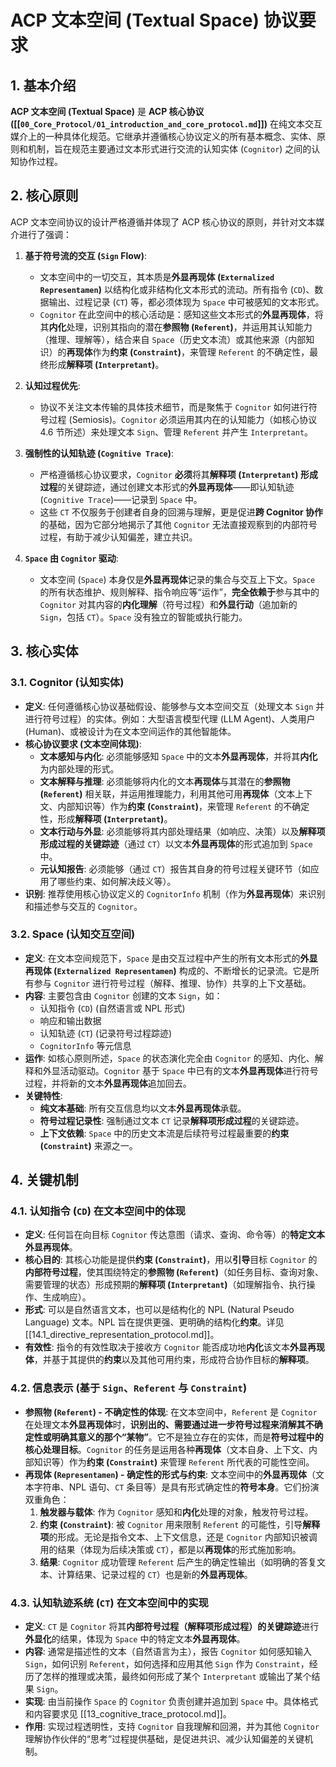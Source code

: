 # ACP 文本空间 (Textual Space) 协议要求

## 1. 基本介绍

**ACP 文本空间 (Textual Space)** 是 **ACP 核心协议 ([[`00_Core_Protocol/01_introduction_and_core_protocol.md`]])** 在纯文本交互媒介上的一种具体化规范。它继承并遵循核心协议定义的所有基本概念、实体、原则和机制，旨在规范主要通过文本形式进行交流的认知实体 (`Cognitor`) 之间的认知协作过程。

## 2. 核心原则

ACP 文本空间协议的设计严格遵循并体现了 ACP 核心协议的原则，并针对文本媒介进行了强调：

1.  **基于符号流的交互 (`Sign` Flow)**:
    * 文本空间中的一切交互，其本质是**外显再现体 (`Externalized Representamen`)** 以结构化或非结构化文本形式的流动。所有指令 (`CD`)、数据输出、过程记录 (`CT`) 等，都必须体现为 `Space` 中可被感知的文本形式。
    * `Cognitor` 在此空间中的核心活动是：感知这些文本形式的**外显再现体**，将其**内化**处理，识别其指向的潜在**参照物 (`Referent`)**，并运用其认知能力（推理、理解等），结合来自 `Space`（历史文本流）或其他来源（内部知识）的**再现体**作为**约束 (`Constraint`)**，来管理 `Referent` 的不确定性，最终形成**解释项 (`Interpretant`)**。

2.  **认知过程优先**:
    * 协议不关注文本传输的具体技术细节，而是聚焦于 `Cognitor` 如何进行符号过程 (Semiosis)。`Cognitor` 必须运用其内在的认知能力（如核心协议 4.6 节所述）来处理文本 `Sign`、管理 `Referent` 并产生 `Interpretant`。

3.  **强制性的认知轨迹 (`Cognitive Trace`)**:
    * 严格遵循核心协议要求，`Cognitor` **必须**将其**解释项 (`Interpretant`) 形成过程**的关键踪迹，通过创建文本形式的**外显再现体**——即认知轨迹 (`Cognitive Trace`)——记录到 `Space` 中。
    * 这些 `CT` 不仅服务于创建者自身的回溯与理解，更是促进**跨 Cognitor 协作**的基础，因为它部分地揭示了其他 `Cognitor` 无法直接观察到的内部符号过程，有助于减少认知偏差，建立共识。

4.  **`Space` 由 `Cognitor` 驱动**:
    * 文本空间 (`Space`) 本身仅是**外显再现体**记录的集合与交互上下文。`Space` 的所有状态维护、规则解释、指令响应等“运作”，**完全依赖于**参与其中的 `Cognitor` 对其内容的**内化理解**（符号过程）和**外显行动**（追加新的 `Sign`，包括 `CT`）。`Space` 没有独立的智能或执行能力。

## 3. 核心实体

### 3.1. Cognitor (认知实体)

* **定义**: 任何遵循核心协议基础假设、能够参与文本空间交互（处理文本 `Sign` 并进行符号过程）的实体。例如：大型语言模型代理 (LLM Agent)、人类用户 (Human)、或被设计为在文本空间运作的其他智能体。
* **核心协议要求 (文本空间体现)**:
    * **文本感知与内化**: 必须能够感知 `Space` 中的文本**外显再现体**，并将其**内化**为内部处理的形式。
    * **文本解释与推理**: 必须能够将内化的文本**再现体**与其潜在的**参照物 (`Referent`)** 相关联，并运用推理能力，利用其他可用**再现体**（文本上下文、内部知识等）作为**约束 (`Constraint`)**，来管理 `Referent` 的不确定性，形成**解释项 (`Interpretant`)**。
    * **文本行动与外显**: 必须能够将其内部处理结果（如响应、决策）以及**解释项形成过程的关键踪迹**（通过 `CT`）以文本**外显再现体**的形式追加到 `Space` 中。
    * **元认知报告**: 必须能够（通过 `CT`）报告其自身的符号过程关键环节（如应用了哪些约束、如何解决歧义等）。
* **识别**: 推荐使用核心协议定义的 `CognitorInfo` 机制（作为**外显再现体**）来识别和描述参与交互的 `Cognitor`。

### 3.2. Space (认知交互空间)

* **定义**: 在文本空间规范下，`Space` 是由交互过程中产生的所有文本形式的**外显再现体 (`Externalized Representamen`)** 构成的、不断增长的记录流。它是所有参与 `Cognitor` 进行符号过程（解释、推理、协作）共享的上下文基础。
* **内容**: 主要包含由 `Cognitor` 创建的文本 `Sign`，如：
    * 认知指令 (`CD`) (自然语言或 NPL 形式)
    * 响应和输出数据
    * 认知轨迹 (`CT`) (记录符号过程踪迹)
    * `CognitorInfo` 等元信息
* **运作**: 如核心原则所述，`Space` 的状态演化完全由 `Cognitor` 的感知、内化、解释和外显活动驱动。`Cognitor` 基于 `Space` 中已有的文本**外显再现体**进行符号过程，并将新的文本**外显再现体**追加回去。
* **关键特性**:
    * **纯文本基础**: 所有交互信息均以文本**外显再现体**承载。
    * **符号过程记录性**: 强制通过文本 `CT` 记录**解释项形成过程**的关键踪迹。
    * **上下文依赖**: `Space` 中的历史文本流是后续符号过程最重要的**约束 (`Constraint`)** 来源之一。

## 4. 关键机制

### 4.1. 认知指令 (`CD`) 在文本空间中的体现

* **定义**: 任何旨在向目标 `Cognitor` 传达意图（请求、查询、命令等）的**特定文本外显再现体**。
* **核心目的**: 其核心功能是提供**约束 (`Constraint`)**，用以**引导**目标 `Cognitor` 的**内部符号过程**，使其围绕特定的**参照物 (`Referent`)**（如任务目标、查询对象、需要管理的状态）形成预期的**解释项 (`Interpretant`)**（如理解指令、执行操作、生成响应）。
* **形式**: 可以是自然语言文本，也可以是结构化的 NPL (Natural Pseudo Language) 文本。NPL 旨在提供更强、更明确的结构化**约束**。详见 [[14.1_directive_representation_protocol.md]]。
* **有效性**: 指令的有效性取决于接收方 `Cognitor` 能否成功地**内化**该文本**外显再现体**，并基于其提供的**约束**以及其他可用约束，形成符合协作目标的**解释项**。

### 4.2. 信息表示 (基于 `Sign`、`Referent` 与 `Constraint`)

* **参照物 (`Referent`) - 不确定性的体现**: 在文本空间中，`Referent` 是 `Cognitor` 在处理文本**外显再现体**时，**识别出的、需要通过进一步符号过程来消解其不确定性或明确其意义的那个“某物”**。它不是独立存在的实体，而是**符号过程中的核心处理目标**。`Cognitor` 的任务是运用各种**再现体**（文本自身、上下文、内部知识等）作为**约束 (`Constraint`)** 来管理 `Referent` 所代表的可能性空间。
* **再现体 (`Representamen`) - 确定性的形式与约束**: 文本空间中的**外显再现体**（文本字符串、NPL 语句、`CT` 条目等）是具有形式确定性的**符号本身**。它们扮演双重角色：
    1.  **触发器与载体**: 作为 `Cognitor` 感知和**内化**处理的对象，触发符号过程。
    2.  **约束 (`Constraint`)**: 被 `Cognitor` 用来限制 `Referent` 的可能性，引导**解释项**的形成。无论是指令文本、上下文信息，还是 `Cognitor` 内部知识被调用的结果（体现为后续决策或 `CT`），都是以**再现体**的形式施加影响。
    3.  **结果**: `Cognitor` 成功管理 `Referent` 后产生的确定性输出（如明确的答复文本、计算结果、记录过程的 `CT`）也是新的**外显再现体**。

### 4.3. 认知轨迹系统 (`CT`) 在文本空间中的实现

* **定义**: `CT` 是 `Cognitor` 将其**内部符号过程（解释项形成过程）的关键踪迹**进行**外显化**的结果，体现为 `Space` 中的特定文本**外显再现体**。
* **内容**: 通常是描述性的文本（自然语言为主），报告 `Cognitor` 如何感知输入 `Sign`，如何识别 `Referent`，如何选择和应用其他 `Sign` 作为 `Constraint`，经历了怎样的推理或决策，最终如何形成了某个 `Interpretant` 或输出了某个结果 `Sign`。
* **实现**: 由当前操作 `Space` 的 `Cognitor` 负责创建并追加到 `Space` 中。具体格式和内容要求见 [[13_cognitive_trace_protocol.md]]。
* **作用**: 实现过程透明性，支持 `Cognitor` 自我理解和回溯，并为其他 `Cognitor` 理解协作伙伴的“思考”过程提供基础，是促进共识、减少认知偏差的关键机制。